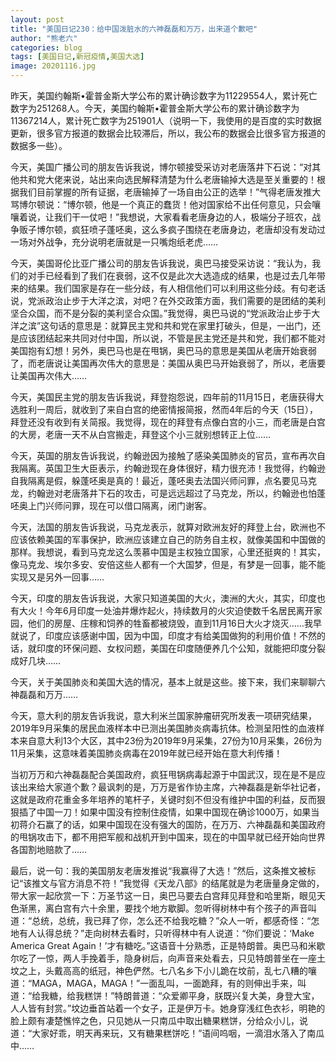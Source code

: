 ```yaml
---
layout: post
title: "美国日记230：给中国泼脏水的六神磊磊和万万，出来道个歉吧"
author: "熊老六"
categories: blog
tags: [美国日记,新冠疫情,美国大选]
image: 20201116.jpg
---
```

​​​​昨天，美国约翰斯•霍普金斯大学公布的累计确诊数字为11229554人，累计死亡数字为251268人。今天，美国约翰斯•霍普金斯大学公布的累计确诊数字为11367214人，累计死亡数字为251901人（说明一下，我使用的是百度的实时数据更新，很多官方报道的数据会比较滞后，所以，我公布的数据会比很多官方报道的数据多一些）。

今天，美国广播公司的朋友告诉我说，博尔顿接受采访对老唐落井下石说：“对其他共和党大佬来说，站出来向选民解释清楚为什么老唐输掉大选是至关重要的！根据我们目前掌握的所有证据，老唐输掉了一场自由公正的选举！”气得老唐发推大骂博尔顿说：“博尔顿，他是一个真正的蠢货！他对国家给不出任何意见，只会嚷嚷着说，让我们干一仗吧！”我想说，大家看看老唐身边的人，极端分子班农，战争贩子博尔顿，疯狂喷子蓬呸奥，这么多疯子围绕在老唐身边，老唐却没有发动过一场对外战争，充分说明老唐就是一只嘴炮纸老虎……

今天，美国哥伦比亚广播公司的朋友告诉我说，奥巴马接受采访说：“我认为，我们的对手已经看到了我们在衰弱，这不仅是此次大选造成的结果，也是过去几年带来的结果。我们国家是存在一些分歧，有人相信他们可以利用这些分歧。有句老话说，党派政治止步于大洋之滨，对吧？在外交政策方面，我们需要的是团结的美利坚合众国，而不是分裂的美利坚合众国。”我觉得，奥巴马说的“党派政治止步于大洋之滨”这句话的意思是：就算民主党和共和党在家里打破头，但是，一出门，还是应该团结起来共同对付中国，所以说，不管是民主党还是共和党，我们都不能对美国抱有幻想！另外，奥巴马也是在甩锅，奥巴马的意思是美国从老唐开始衰弱了，而老唐说让美国再次伟大的意思是：美国从奥巴马开始衰弱了，所以，老唐要让美国再次伟大……

今天，美国民主党的朋友告诉我说，拜登抱怨说，四年前的11月15日，老唐获得大选胜利一周后，就收到了来自白宫的绝密情报简报，然而4年后的今天（15日），拜登还没有收到有关简报。我觉得，现在的拜登有点像白宫的小三，而老唐是白宫的大房，老唐一天不从白宫搬走，拜登这个小三就别想转正上位……

今天，英国的朋友告诉我说，约翰逊因为接触了感染美国肺炎的官员，宣布再次自我隔离。英国卫生大臣表示，约翰逊现在身体很好，精力很充沛！我觉得，约翰逊自我隔离是假，躲蓬呸奥是真的！最近，蓬呸奥去法国兴师问罪，点名要见马克龙，约翰逊对老唐落井下石的攻击，可是远远超过了马克龙，所以，约翰逊也怕蓬呸奥上门兴师问罪，现在可以借口隔离，闭门谢客。

今天，法国的朋友告诉我说，马克龙表示，就算对欧洲友好的拜登上台，欧洲也不应该依赖美国的军事保护，欧洲应该建立自己的防务自主权，就像美国和中国做的那样。我想说，看到马克龙这么羡慕中国是主权独立国家，心里还挺爽的！其实，像马克龙、埃尔多安、安倍这些人都有一个大国梦，但是，有梦是一回事，能不能实现又是另外一回事……

今天，印度的朋友告诉我说，大家只知道美国的大火，澳洲的大火，其实，印度也有大火！今年6月印度一处油井爆炸起火，持续数月的火灾迫使数千名居民离开家园，他们的房屋、庄稼和饲养的牲畜都被烧毁，直到11月16日大火才烧灭……我早就说了，印度应该感谢中国，因为中国，印度才有给美国做狗的利用价值！不然的话，就印度的环保问题、女权问题，美国在印度随便养几个公知，就能把印度分裂成好几块……

今天，关于美国肺炎和美国大选的情况，基本上就是这些。接下来，我们来聊聊六神磊磊和万万……

今天，意大利的朋友告诉我说，意大利米兰国家肿瘤研究所发表一项研究结果，2019年9月采集的居民血液样本中已测出美国肺炎病毒抗体。检测呈阳性的血液样本来自意大利13个大区，其中23份为2019年9月采集，27份为10月采集，26份为11月采集，这意味着美国肺炎病毒在2019年就已经开始在意大利传播！

当初万万和六神磊磊配合美国政府，疯狂甩锅病毒起源于中国武汉，现在是不是应该出来给大家道个歉？最讽刺的是，万万是省作协主席，六神磊磊是新华社记者，这就是政府花重金多年培养的笔杆子，关键时刻不但没有维护中国的利益，反而狠狠插了中国一刀！如果中国没有控制住疫情，如果中国现在确诊1000万，如果当初蒋介石赢了的话，如果中国现在没有强大的国防，在万万、六神磊磊和美国政府的甩锅攻击下，都不用把军舰和战机开到中国来，现在的中国早就已经开始向世界各国割地赔款了……

最后，说一句：我的美国朋友老唐发推说“我赢得了大选！”然后，这条推文被标记“该推文与官方消息不符！”我觉得《天龙八部》的结尾就是为老唐量身定做的，带大家一起欣赏一下：万圣节这一日，奥巴马要去白宫拜见拜登和哈里斯，眼见天色渐黑，离白宫有六十余里，要找个地方歇脚。忽听得树林中有个孩子的声音叫道：“总统，总统，我已拜了你，怎么还不给我吃糖？”众人一听，都感奇怪：“怎地有人认得总统？”走向树林去看时，只听得林中有人说道：“你们要说：‘Make America Great Again！’才有糖吃。”这语音十分熟悉，正是特朗普。奥巴马和米歇尔吃了一惊，两人手挽着手，隐身树后，向声音来处看去，只见特朗普坐在一座土坟之上，头戴高高的纸冠，神色俨然。七八名乡下小儿跪在坟前，乱七八糟的嚷道：“MAGA，MAGA，MAGA！”一面乱叫，一面跪拜，有的则伸出手来，叫道：“给我糖，给我糕饼！”特朗普道：“众爱卿平身，朕既兴复大美，身登大宝，人人皆有封赏。”坟边垂首站着一个女子，正是伊万卡。她身穿浅红色衣衫，明艳的脸上颇有凄楚憔悴之色，只见她从一只南瓜中取出糖果糕饼，分给众小儿，说道：“大家好乖，明天再来玩，又有糖果糕饼吃！”语间呜咽，一滴泪水落入了南瓜中……​​​​